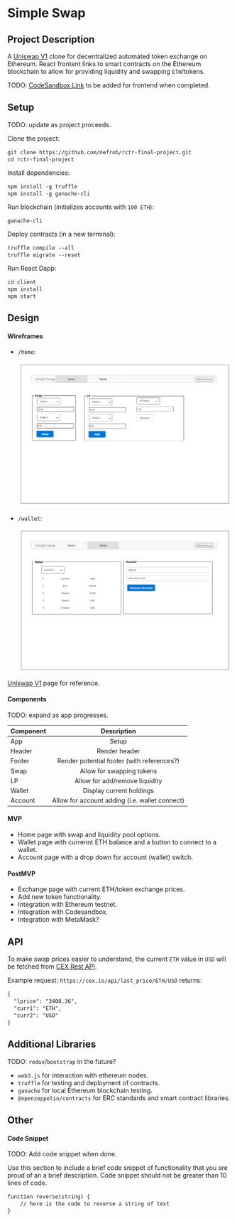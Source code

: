 # Simple Swap

## Project Description

A [Uniswap V1](https://github.com/Uniswap/uniswap-v1) clone for decentralized automated token exchange on Ethereum. React frontent links to smart contracts on the Ethereum blockchain to allow for providing liquidity and swapping `ETH`/tokens.

<!-- Use this section to describe your final project and perhaps any links to relevant sites that help convey the concept and\or functionality. -->

TODO: [CodeSandbox Link]() to be added for frontend when completed.

## Setup

TODO: update as project proceeds.

Clone the project:

```
git clone https://github.com/nefrob/rctr-final-project.git
cd rctr-final-project
```

Install dependencies:

```
npm install -g truffle
npm install -g ganache-cli
```

Run blockchain (initializes accounts with `100 ETH`):

```
ganache-cli
```

Deploy contracts (in a new terminal):

```
truffle compile --all
truffle migrate --reset
```

Run React Dapp:

```
cd client
npm install
npm start
```

## Design

#### Wireframes

- `/home`:

  <img src="design/WireframeHome.png" alt="Home" width="550px" />

- `/wallet`:

  <img src="design/WireframeWallet.png" alt="Wallet" width="550px" />

[Uniswap V1](https://app.uniswap.org/#/swap) page for reference.

#### Components

TODO: expand as app progresses.

| Component |                  Description                   |
| --------- | :--------------------------------------------: |
| App       |                     Setup                      |
| Header    |                 Render header                  |
| Footer    |   Render potential footer (with references?)   |
| Swap      |           Allow for swapping tokens            |
| LP        |         Allow for add/remove liquidity         |
| Wallet    |            Display current holdings            |
| Account   | Allow for account adding (i.e. wallet connect) |

#### MVP

- Home page with swap and liquidity pool options.
- Wallet page with currennt ETH balance and a button to connect to a wallet.
- Account page with a drop down for account (wallet) switch.

#### PostMVP

- Exchange page with current ETH/token exchange prices.
- Add new token functionality.
- Integration with Ethereum testnet.
- Integration with Codesandbox.
- Integration with MetaMask?

## API

To make swap prices easier to understand, the current `ETH` value in `USD` will be fetched from [CEX Rest API](https://cex.io/rest-api).

Example request: `https://cex.io/api/last_price/ETH/USD` returns:

```
{
  "lprice": "3400.36",
  "curr1": "ETH",
  "curr2": "USD"
}
```

## Additional Libraries

TODO: `redux`/`bootstrap` in the future?

- `web3.js` for interaction with ethereum nodes.
- `truffle` for testing and deployment of contracts.
- `ganache` for local Ethereum blockchain testing.
- `@openzeppelin/contracts` for ERC standards and smart contract libraries.

## Other

#### Code Snippet

TODO: Add code snippet when done.

Use this section to include a brief code snippet of functionality that you are proud of an a brief description. Code snippet should not be greater than 10 lines of code.

```
function reverse(string) {
	// here is the code to reverse a string of text
}
```

